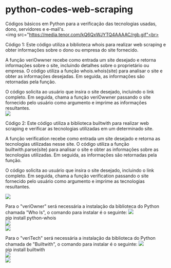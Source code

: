 # python-codes-web-scraping
Códigos básicos em Python para a verificação das tecnologias usadas, dono, servidores e e-mail's.<br>
<img src="https://media.tenor.com/kQ6QxWJYTQ4AAAAC/rgb.gif"<br>

Código 1: 
Este código utiliza a biblioteca whois para realizar web scraping e obter informações sobre o dono ou empresa do site fornecido.

A função veriOwwner recebe como entrada um site desejado e retorna informações sobre o site, incluindo detalhes sobre o proprietário ou empresa. O código utiliza a função whois.whois(site) para analisar o site e obter as informações desejadas. Em seguida, as informações são retornadas pela função.

O código solicita ao usuário que insira o site desejado, incluindo o link completo. Em seguida, chama a função veriOwwner passando o site fornecido pelo usuário como argumento e imprime as informações resultantes.<br>
<img src="https://media.tenor.com/kQ6QxWJYTQ4AAAAC/rgb.gif"><br>

Código 2:
Este código utiliza a biblioteca builtwith para realizar web scraping e verificar as tecnologias utilizadas em um determinado site.

A função verification recebe como entrada um site desejado e retorna as tecnologias utilizadas nesse site. O código utiliza a função builtwith.parse(site) para analisar o site e obter as informações sobre as tecnologias utilizadas. Em seguida, as informações são retornadas pela função.

O código solicita ao usuário que insira o site desejado, incluindo o link completo. Em seguida, chama a função verification passando o site fornecido pelo usuário como argumento e imprime as tecnologias resultantes.

<img src="https://media.tenor.com/kQ6QxWJYTQ4AAAAC/rgb.gif"><br>

Para o "veriOwner" será necessária a instalação da biblioteca do Python chamada "Who Is", o comando para instalar é o seguinte:
<img src="https://i.gifer.com/origin/62/62c9efed81a1702aee57707d5d91f985_w200.gif"><br>
pip install python-whois<br>
<img src="https://i.gifer.com/origin/62/62c9efed81a1702aee57707d5d91f985_w200.gif"><br>
<img src="https://pa1.narvii.com/6751/fd7e48c90686ea8c9c8f5626060fa74bb27acdf1_hq.gif"><br>

Para o "veriTech" será necessária a instalação da biblioteca do Python chamada de "Builtwith", o comando para instalar é o seguinte:
<img src="https://i.gifer.com/origin/62/62c9efed81a1702aee57707d5d91f985_w200.gif"><br>
pip install builtwith<br>
<img src="https://i.gifer.com/origin/62/62c9efed81a1702aee57707d5d91f985_w200.gif"><br>
<img src="https://pa1.narvii.com/6751/fd7e48c90686ea8c9c8f5626060fa74bb27acdf1_hq.gif">
